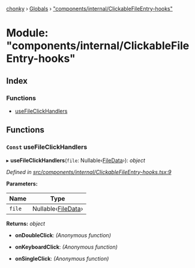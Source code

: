 [chonky](../README.md) › [Globals](../globals.md) › ["components/internal/ClickableFileEntry-hooks"](_components_internal_clickablefileentry_hooks_.md)

# Module: "components/internal/ClickableFileEntry-hooks"

## Index

### Functions

* [useFileClickHandlers](_components_internal_clickablefileentry_hooks_.md#const-usefileclickhandlers)

## Functions

### `Const` useFileClickHandlers

▸ **useFileClickHandlers**(`file`: Nullable‹[FileData](../interfaces/_typedef_.filedata.md)›): *object*

*Defined in [src/components/internal/ClickableFileEntry-hooks.tsx:9](https://github.com/TimboKZ/Chonky/blob/ca45eac/src/components/internal/ClickableFileEntry-hooks.tsx#L9)*

**Parameters:**

Name | Type |
------ | ------ |
`file` | Nullable‹[FileData](../interfaces/_typedef_.filedata.md)› |

**Returns:** *object*

* **onDoubleClick**: *(Anonymous function)*

* **onKeyboardClick**: *(Anonymous function)*

* **onSingleClick**: *(Anonymous function)*

